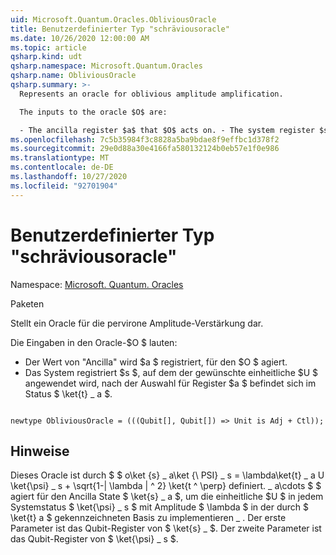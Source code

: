 ```yaml
---
uid: Microsoft.Quantum.Oracles.ObliviousOracle
title: Benutzerdefinierter Typ "schräviousoracle"
ms.date: 10/26/2020 12:00:00 AM
ms.topic: article
qsharp.kind: udt
qsharp.namespace: Microsoft.Quantum.Oracles
qsharp.name: ObliviousOracle
qsharp.summary: >-
  Represents an oracle for oblivious amplitude amplification.

  The inputs to the oracle $O$ are:

  - The ancilla register $a$ that $O$ acts on. - The system register $s$ on which the desired unitary $U$ is applied, post-selected on register $a$ being in state $\ket{t}\_a$.
ms.openlocfilehash: 7c5b35984f3c8828a5ba9bdae8f9effbc1d378f2
ms.sourcegitcommit: 29e0d88a30e4166fa580132124b0eb57e1f0e986
ms.translationtype: MT
ms.contentlocale: de-DE
ms.lasthandoff: 10/27/2020
ms.locfileid: "92701904"
---
```

# <a name="obliviousoracle-user-defined-type"></a>Benutzerdefinierter Typ "schräviousoracle"

Namespace: [Microsoft. Quantum. Oracles](xref:Microsoft.Quantum.Oracles)

Paketen [](https://nuget.org/packages/)


Stellt ein Oracle für die pervirone Amplitude-Verstärkung dar.

Die Eingaben in den Oracle-$O $ lauten:

- Der Wert von "Ancilla" wird $a $ registriert, für den $O $ agiert.
- Das System registriert $s $, auf dem der gewünschte einheitliche $U $ angewendet wird, nach der Auswahl für Register $a $ befindet sich im Status $ \ket{t} \_ a $.

```qsharp

newtype ObliviousOracle = (((Qubit[], Qubit[]) => Unit is Adj + Ctl));
```



## <a name="remarks"></a>Hinweise

Dieses Oracle ist durch $ $ o\ket {s} \_ a\ket {\ PSI} \_ s = \lambda\ket{t} \_ a U \ket{\psi} \_ s + \sqrt{1-| \lambda | ^ 2} \ket{t ^ \perp} definiert. \_ a\cdots $ $ agiert für den Ancilla State $ \ket{s} \_ a $, um die einheitliche $U $ in jedem Systemstatus $ \ket{\psi} \_ s $ mit Amplitude $ \lambda $ in der durch $ \ket{t} a $ gekennzeichneten Basis zu implementieren \_ .
Der erste Parameter ist das Qubit-Register von $ \ket{s} \_ $. Der zweite Parameter ist das Qubit-Register von $ \ket{\psi} \_ s $.